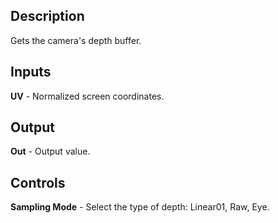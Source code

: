 ## Description
Gets the camera's depth buffer.

## Inputs
**UV** - Normalized screen coordinates.

## Output
**Out** - Output value.

## Controls
**Sampling Mode** - Select the type of depth: Linear01, Raw, Eye.
